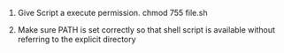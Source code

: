 1. Give Script a execute permission. chmod 755 file.sh

2. Make sure PATH is set correctly so that shell script is available without referring to the explicit directory
